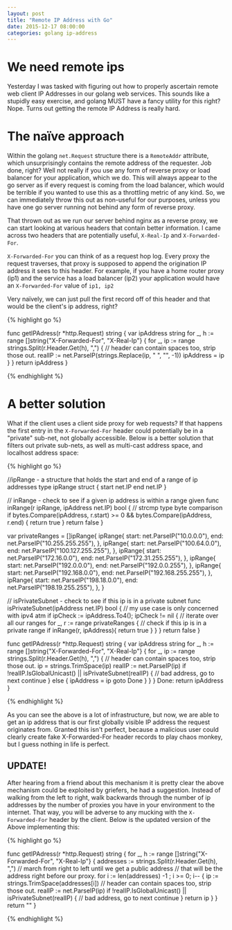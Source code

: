 ```yaml
---
layout: post
title: "Remote IP Address with Go"
date: 2015-12-17 08:00:00
categories: golang ip-address
---
```


# We need remote ips

Yesterday I was tasked with figuring out how to properly ascertain remote web
client IP Addresses in our golang web services.  This sounds like a stupidly 
easy exercise, and golang MUST have a fancy utility for this right?  Nope. 
Turns out getting the remote IP Address is really hard.

# The naïve approach

Within the golang `net.Request` structure there is a `RemoteAddr` attribute, 
which unsurprisingly contains the remote address of the requester.  Job done,
right?  Well not really if you use any form of reverse proxy or load balancer 
for your application, which we do.  This will always appear to the go server
as if every request is coming from the load balancer, which would be terrible
if you wanted to use this as a throttling metric of any kind.  So, we can 
immediately throw this out as non-useful for our purposes, unless you have one
go server running not behind any form of reverse proxy.

That thrown out as we run our server behind nginx as a reverse proxy, we can
start looking at various headers that contain better information.  I came across
two headers that are potentially useful, `X-Real-Ip` and `X-Forwarded-For`.

`X-Forwarded-For` you can think of as a request hop log.  Every proxy the request
traverses, that proxy is supposed to append the origination IP address it sees
to this header.  For example, if you have a home router proxy (ip1) and the 
service has a load balancer (ip2) your application would have an `X-Forwarded-For`
value of `ip1, ip2`

Very naïvely, we can just pull the first record off of this header and 
that would be the client's ip address, right?

{% highlight go %}

func getIPAdress(r *http.Request) string {
    var ipAddress string
    for _, h := range []string{"X-Forwarded-For", "X-Real-Ip"} {
        for _, ip := range strings.Split(r.Header.Get(h), ",") {
            // header can contain spaces too, strip those out.
            realIP := net.ParseIP(strings.Replace(ip, " ", "", -1))
            ipAddress = ip
        }
    }
    return ipAddress
}

{% endhighlight %}

# A better solution

What if the client uses a client side proxy for web requests?  If that happens
the first entry in the `X-Forwarded-For` header could potentially be in a "private"
sub-net, not globally accessible.  Below is a better solution that filters out
private sub-nets, as well as multi-cast address space, and localhost address space:

{% highlight go %}

//ipRange - a structure that holds the start and end of a range of ip addresses
type ipRange struct {
    start net.IP
    end net.IP
}

// inRange - check to see if a given ip address is within a range given
func inRange(r ipRange, ipAddress net.IP) bool {
    // strcmp type byte comparison
    if bytes.Compare(ipAddress, r.start) >= 0 && bytes.Compare(ipAddress, r.end) {
        return true
    }
    return false
}

var privateRanges = []ipRange{
    ipRange{
        start: net.ParseIP("10.0.0.0"),
        end:   net.ParseIP("10.255.255.255"),
    },
    ipRange{
        start: net.ParseIP("100.64.0.0"),
        end:   net.ParseIP("100.127.255.255"),
    },
    ipRange{
		start: net.ParseIP("172.16.0.0"),
		end:   net.ParseIP("172.31.255.255"),
    },
    ipRange{
        start: net.ParseIP("192.0.0.0"),
        end:   net.ParseIP("192.0.0.255"),
    },
    ipRange{
        start: net.ParseIP("192.168.0.0"),
        end:   net.ParseIP("192.168.255.255"),
    },
    ipRange{
        start: net.ParseIP("198.18.0.0"),
        end:   net.ParseIP("198.19.255.255"),
    },
}


// isPrivateSubnet - check to see if this ip is in a private subnet
func isPrivateSubnet(ipAddress net.IP) bool {
    // my use case is only concerned with ipv4 atm
    if ipCheck := ipAddress.To4(); ipCheck != nil {
        // iterate over all our ranges
        for _, r := range privateRanges {
            // check if this ip is in a private range
            if inRange(r, ipAddress){
                return true
            }
        }
    }
    return false
}

func getIPAdress(r *http.Request) string {
    var ipAddress string
    for _, h := range []string{"X-Forwarded-For", "X-Real-Ip"} {
        for _, ip := range strings.Split(r.Header.Get(h), ",") {
            // header can contain spaces too, strip those out.
    		ip = strings.TrimSpace(ip)
            realIP := net.ParseIP(ip)
            if !realIP.IsGlobalUnicast() || isPrivateSubnet(realIP) {
                // bad address, go to next
                continue
            } else {
                ipAddress = ip
                goto Done
            }
        }
    }
Done:
    return ipAddress
}

{% endhighlight %}

As you can see the above is a lot of infrastructure, but now, we are able to get
an ip address that is our first globally visible IP address the request originates
from.  Granted this isn't perfect, because a malicious user could clearly create
fake X-Forwarded-For header records to play chaos monkey, but I guess nothing in
life is perfect.


## UPDATE!

After hearing from a friend about this mechanism it is pretty clear the above
mechanism could be exploited by griefers, he had a suggestion.  Instead of walking
from the left to right, walk backwards through the number of ip addresses by the
number of proxies you have in your environment to the internet.  That way, you 
will be adverse to any mucking with the `X-Forwarded-For` header by the client. 
Below is the updated version of the Above implementing this:

{% highlight go %}

func getIPAdress(r *http.Request) string {
    for _, h := range []string{"X-Forwarded-For", "X-Real-Ip"} {
        addresses := strings.Split(r.Header.Get(h), ",")
        // march from right to left until we get a public address
        // that will be the address right before our proxy.
        for i := len(addresses) -1 ; i >= 0; i-- {
            ip := strings.TrimSpace(addresses[i])
            // header can contain spaces too, strip those out.
            realIP := net.ParseIP(ip)
            if !realIP.IsGlobalUnicast() || isPrivateSubnet(realIP) {
                // bad address, go to next
                continue
            }
            return ip
        }
    }
    return ""
}

{% endhighlight %}
